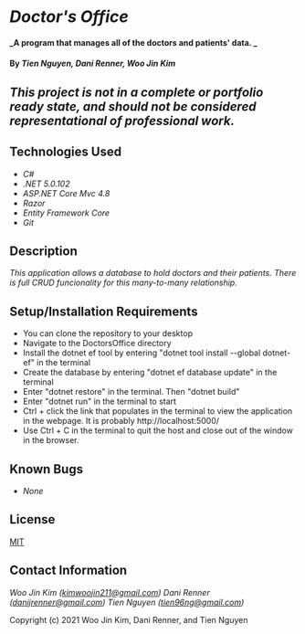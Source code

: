 # _Doctor's Office_

#### _A program that manages all of the doctors and patients' data. _

#### By _**Tien Nguyen, Dani Renner, Woo Jin Kim**_

## _This project is not in a complete or portfolio ready state, and should not be considered representational of professional work._

## Technologies Used

* _C#_
* _.NET 5.0.102_
* _ASP.NET Core Mvc 4.8_
* _Razor_
* _Entity Framework Core_
* _Git_

## Description

_This application allows a database to hold doctors and their patients. There is full CRUD funcionality for this many-to-many relationship._

## Setup/Installation Requirements

* You can clone the repository to your desktop
* Navigate to the DoctorsOffice directory
* Install the dotnet ef tool by entering "dotnet tool install --global dotnet-ef" in the terminal
* Create the database by entering "dotnet ef database update" in the terminal
* Enter "dotnet restore" in the terminal. Then "dotnet build"
* Enter "dotnet run" in the terminal to start
* Ctrl + click the link that populates in the terminal to view the application in the webpage. It is probably http://localhost:5000/
* Use Ctrl + C in the terminal to quit the host and close out of the window in the browser.

## Known Bugs

* _None_

## License

[MIT](https://opensource.org/licenses/MIT)

## Contact Information

_Woo Jin Kim (kimwoojin211@gmail.com)_
_Dani Renner (danijrenner@gmail.com)_
_Tien Nguyen (tien96ng@gmail.com)_

Copyright (c) 2021 Woo Jin Kim, Dani Renner, and Tien Nguyen